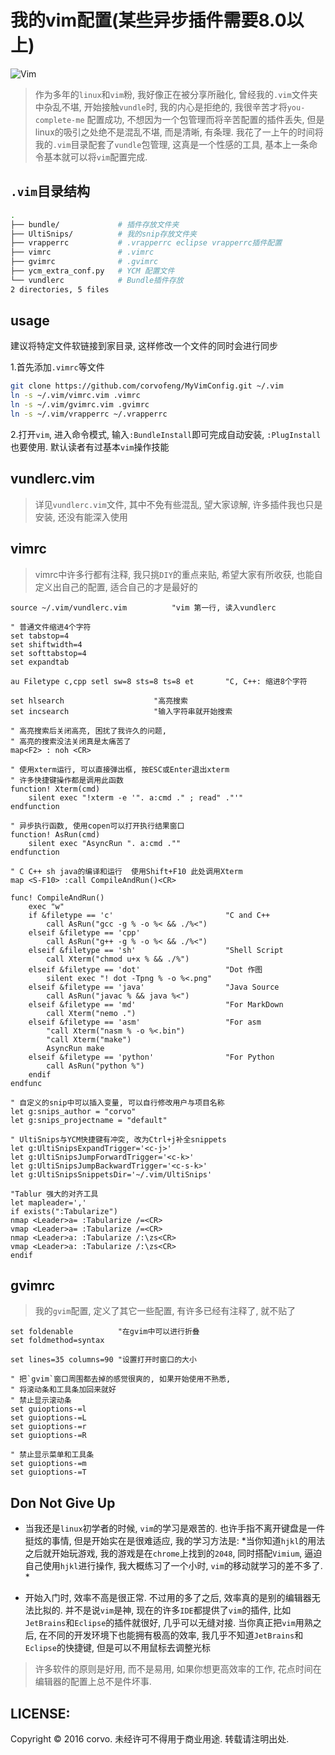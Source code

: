 # 我的vim配置(某些异步插件需要8.0以上)

![Vim](https://img.shields.io/badge/Vim-Best%20Editor-green.svg)

> 作为多年的`linux`和`vim`粉, 我好像正在被分享所融化, 曾经我的`.vim`文件夹中杂乱不堪,
> 开始接触`vundle`时, 我的内心是拒绝的, 我很辛苦才将`you-complete-me` 配置成功,
> 不想因为一个包管理而将辛苦配置的插件丢失, 但是linux的吸引之处绝不是混乱不堪, 
> 而是清晰, 有条理. 我花了一上午的时间将我的`.vim`目录配套了`vundle`包管理, 
> 这真是一个性感的工具, 基本上一条命令基本就可以将`vim`配置完成. 


## `.vim`目录结构

```bash
.
├── bundle/             # 插件存放文件夹
├── UltiSnips/          # 我的snip存放文件夹
├── vrapperrc           # .vrapperrc eclipse vrapperrc插件配置
├── vimrc               # .vimrc
├── gvimrc              # .gvimrc
├── ycm_extra_conf.py   # YCM 配置文件
└── vundlerc            # Bundle插件存放
2 directories, 5 files
```

## usage

建议将特定文件软链接到家目录, 这样修改一个文件的同时会进行同步

1.首先添加`.vimrc`等文件

```bash
git clone https://github.com/corvofeng/MyVimConfig.git ~/.vim
ln -s ~/.vim/vimrc.vim .vimrc
ln -s ~/.vim/gvimrc.vim .gvimrc
ln -s ~/.vim/vrapperrc ~/.vrapperrc
```

2.打开`vim`, 进入命令模式, 输入`:BundleInstall`即可完成自动安装, `:PlugInstall`
  也要使用. 默认读者有过基本`vim`操作技能


## vundlerc.vim

> 详见`vundlerc.vim`文件, 其中不免有些混乱, 望大家谅解, 许多插件我也只是安装,
> 还没有能深入使用


## vimrc

> vimrc中许多行都有注释, 我只挑`DIY`的重点来贴,
> 希望大家有所收获, 也能自定义出自己的配置, 适合自己的才是最好的

```
source ~/.vim/vundlerc.vim          "vim 第一行, 读入vundlerc

" 普通文件缩进4个字符
set tabstop=4
set shiftwidth=4
set softtabstop=4
set expandtab

au Filetype c,cpp setl sw=8 sts=8 ts=8 et       "C, C++: 缩进8个字符

set hlsearch                    "高亮搜索
set incsearch                   "输入字符串就开始搜索

" 高亮搜索后关闭高亮, 困扰了我许久的问题, 
" 高亮的搜索没法关闭真是太痛苦了
map<F2> : noh <CR>

" 使用xterm运行, 可以直接弹出框, 按ESC或Enter退出xterm
" 许多快捷键操作都是调用此函数
function! Xterm(cmd)
    silent exec "!xterm -e '". a:cmd ." ; read" ."'"
endfunction

" 异步执行函数, 使用copen可以打开执行结果窗口
function! AsRun(cmd)
    silent exec "AsyncRun ". a:cmd .""
endfunction

" C C++ sh java的编译和运行  使用Shift+F10 此处调用Xterm
map <S-F10> :call CompileAndRun()<CR>

func! CompileAndRun()
    exec "w"
    if &filetype == 'c'                         "C and C++
        call AsRun("gcc -g % -o %< && ./%<")
    elseif &filetype == 'cpp'
        call AsRun("g++ -g % -o %< && ./%<")
    elseif &filetype == 'sh'                    "Shell Script
        call Xterm("chmod u+x % && ./%")
    elseif &filetype == 'dot'                   "Dot 作图
        silent exec "! dot -Tpng % -o %<.png"
    elseif &filetype == 'java'                  "Java Source 
        call AsRun("javac % && java %<")
    elseif &filetype == 'md'                    "For MarkDown
        call Xterm("nemo .")
    elseif &filetype == 'asm'                   "For asm
        "call Xterm("nasm % -o %<.bin")
        "call Xterm("make")
        AsyncRun make
    elseif &filetype == 'python'                "For Python
        call AsRun("python %")
    endif
endfunc

" 自定义的snip中可以插入变量, 可以自行修改用户与项目名称
let g:snips_author = "corvo"
let g:snips_projectname = "default"

" UltiSnips与YCM快捷键有冲突, 改为Ctrl+j补全snippets
let g:UltiSnipsExpandTrigger='<c-j>'
let g:UltiSnipsJumpForwardTrigger='<c-k>'
let g:UltiSnipsJumpBackwardTrigger='<c-s-k>'
let g:UltiSnipsSnippetsDir='~/.vim/UltiSnips'

"Tablur 强大的对齐工具 
let mapleader=','
if exists(":Tabularize")
nmap <Leader>a= :Tabularize /=<CR>
vmap <Leader>a= :Tabularize /=<CR>
nmap <Leader>a: :Tabularize /:\zs<CR>
vmap <Leader>a: :Tabularize /:\zs<CR>
endif
```


## gvimrc

> 我的`gvim`配置, 定义了其它一些配置, 有许多已经有注释了, 就不贴了

```
set foldenable          "在gvim中可以进行折叠
set foldmethod=syntax

set lines=35 columns=90 "设置打开时窗口的大小

" 把`gvim`窗口周围都去掉的感觉很爽的, 如果开始使用不熟悉, 
" 将滚动条和工具条加回来就好
" 禁止显示滚动条
set guioptions-=l
set guioptions-=L
set guioptions-=r
set guioptions-=R

" 禁止显示菜单和工具条
set guioptions-=m
set guioptions-=T
```


## Don Not Give Up

*  当我还是`linux`初学者的时候, `vim`的学习是艰苦的.
也许手指不离开键盘是一件挺炫的事情, 但是开始实在是很难适应, 
我的学习方法是:
*当你知道`hjkl`的用法之后就开始玩游戏, 我的游戏是在`chrome`上找到的`2048`,
 同时搭配`Vimium`, 
 逼迫自己使用`hjkl`进行操作, 我大概练习了一个小时, `vim`的移动就学习的差不多了. *

* 开始入门时, 效率不高是很正常. 不过用的多了之后, 效率真的是别的编辑器无法比拟的. 
 并不是说`vim`是神, 现在的许多`IDE`都提供了`vim`的插件, 
 比如`JetBrains`和`Eclipse`的插件就很好, 几乎可以无缝对接. 当你真正把`vim`用熟之后, 
 在不同的开发环境下也能拥有极高的效率, 
 我几乎不知道`JetBrains`和`Eclipse`的快捷键, 但是可以不用鼠标去调整光标

> 许多软件的原则是好用, 而不是易用, 如果你想更高效率的工作, 
> 花点时间在编辑器的配置上总不是件坏事.


## LICENSE:

Copyright © 2016 corvo. 未经许可不得用于商业用途. 转载请注明出处.

